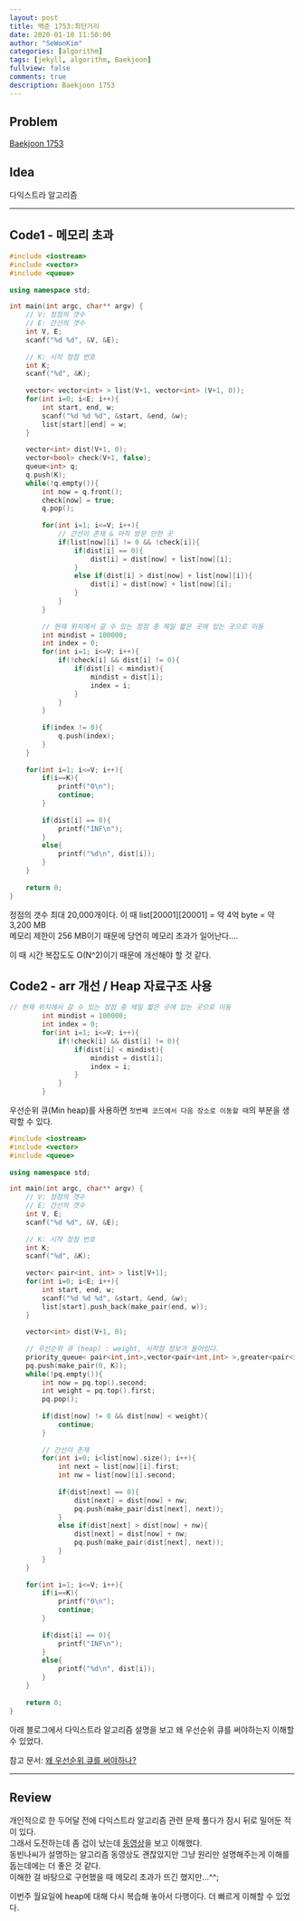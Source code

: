 ```yaml
---
layout: post
title: 백준 1753:최단거리
date: 2020-01-10 11:50:00
author: "SeWonKim"
categories: [algorithm]
tags: [jekyll, algorithm, Baekjoon]
fullview: false
comments: true
description: Baekjoon 1753
---
```


## Problem

[Baekjoon 1753](https://www.acmicpc.net/problem/1753)



## Idea

다익스트라 알고리즘

---

## Code1 - 메모리 초과
```cpp
#include <iostream>
#include <vector>
#include <queue>
 
using namespace std;

int main(int argc, char** argv) {
	// V: 정점의 갯수
	// E: 간선의 갯수 
	int V, E;
	scanf("%d %d", &V, &E);
	
	// K: 시작 정점 번호 
	int K;
	scanf("%d", &K);
	
	vector< vector<int> > list(V+1, vector<int> (V+1, 0));
	for(int i=0; i<E; i++){
		int start, end, w;
		scanf("%d %d %d", &start, &end, &w);
		list[start][end] = w;
	}
	
	vector<int> dist(V+1, 0); 
	vector<bool> check(V+1, false); 
	queue<int> q;
	q.push(K);
	while(!q.empty()){
		int now = q.front();
		check[now] = true;
		q.pop();
				
		for(int i=1; i<=V; i++){
			// 간선이 존재 & 아직 방문 안한 곳 
			if(list[now][i] != 0 && !check[i]){
				if(dist[i] == 0){
					dist[i] = dist[now] + list[now][i];
				}
				else if(dist[i] > dist[now] + list[now][i]){
					dist[i] = dist[now] + list[now][i];
				}
			}
		}
		
		// 현재 위치에서 갈 수 있는 정점 중 제일 짧은 곳에 있는 곳으로 이동
		int mindist = 100000;
		int index = 0;
		for(int i=1; i<=V; i++){
			if(!check[i] && dist[i] != 0){
				if(dist[i] < mindist){
					mindist = dist[i];
					index = i;
				}
			}
		} 
		
		if(index != 0){
			q.push(index);
		}
	}
	
	for(int i=1; i<=V; i++){
		if(i==K){
			printf("0\n");
			continue;
		}
		
		if(dist[i] == 0){
			printf("INF\n");
		}
		else{
			printf("%d\n", dist[i]);
		}
	}
	
	return 0;
}
```
정점의 갯수 최대 20,000개이다. 이 때 list[20001][20001] = 약 4억 byte = 약 3,200 MB     
메모리 제한이 256 MB이기 때문에 당연히 메모리 초과가 일어난다....

이 때 시간 복잡도도 O(N^2)이기 때문에 개선해야 할 것 같다.




## Code2 - arr 개선 / Heap 자료구조 사용

```cpp
// 현재 위치에서 갈 수 있는 정점 중 제일 짧은 곳에 있는 곳으로 이동
		int mindist = 100000;
		int index = 0;
		for(int i=1; i<=V; i++){
			if(!check[i] && dist[i] != 0){
				if(dist[i] < mindist){
					mindist = dist[i];
					index = i;
				}
			}
		} 
```
우선순위 큐(Min heap)를 사용하면 `첫번째 코드에서 다음 장소로 이동할 때`의 부분을 생략할 수 있다.

```cpp
#include <iostream>
#include <vector>
#include <queue>
 
using namespace std;

int main(int argc, char** argv) {
	// V: 정점의 갯수
	// E: 간선의 갯수 
	int V, E;
	scanf("%d %d", &V, &E);
	
	// K: 시작 정점 번호 
	int K;
	scanf("%d", &K);
	
	vector< pair<int, int> > list[V+1];
	for(int i=0; i<E; i++){
		int start, end, w;
		scanf("%d %d %d", &start, &end, &w);
		list[start].push_back(make_pair(end, w));
	}
	
	vector<int> dist(V+1, 0); 
	
	// 우선순위 큐 (heap) : weight, 시작점 정보가 들어있다. 
	priority_queue< pair<int,int>,vector<pair<int,int> >,greater<pair<int,int> > > pq;
	pq.push(make_pair(0, K));
	while(!pq.empty()){
		int now = pq.top().second;
		int weight = pq.top().first;
		pq.pop();
				 
		if(dist[now] != 0 && dist[now] < weight){
			continue;	
		}
		
		// 간선이 존재		
		for(int i=0; i<list[now].size(); i++){
			int next = list[now][i].first;
			int nw = list[now][i].second;
			
			if(dist[next] == 0){
				dist[next] = dist[now] + nw;
				pq.push(make_pair(dist[next], next));
			}	
			else if(dist[next] > dist[now] + nw){
				dist[next] = dist[now] + nw;
				pq.push(make_pair(dist[next], next));
			}
		}
	}
	
	for(int i=1; i<=V; i++){
		if(i==K){
			printf("0\n");
			continue;
		}
		
		if(dist[i] == 0){
			printf("INF\n");
		}
		else{
			printf("%d\n", dist[i]);
		}
	}
	
	return 0;
}
```

아래 블로그에서 다익스트라 알고리즘 설명을 보고 왜 우선순위 큐를 써야하는지 이해할 수 있었다.

참고 문서: [왜 우선순위 큐를 써야하나?](https://wondy1128.tistory.com/95)
 
---

## Review

개인적으로 한 두어달 전에 다익스트라 알고리즘 관련 문제 풀다가 잠시 뒤로 밀어둔 적이 있다.     
그래서 도전하는데 좀 겁이 났는데 [동영상](https://www.youtube.com/watch?v=tZu4x5825LI)을 보고 이해했다.    
동빈나씨가 설명하는 알고리즘 동영상도 괜찮았지만 그냥 원리만 설명해주는게 이해를 돕는데에는 더 좋은 것 같다.     
이해한 걸 바탕으로 구현했을 때 메모리 초과가 뜨긴 했지만...^^;

이번주 월요일에 heap에 대해 다시 복습해 놓아서 다행이다. 더 빠르게 이해할 수 있었다.